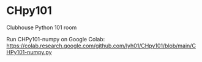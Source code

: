 # CHpy101
Clubhouse Python 101 room

Run CHPy101-numpy on Google Colab: https://colab.research.google.com/github.com/lyh01/CHpy101/blob/main/CHPy101-numpy.py
